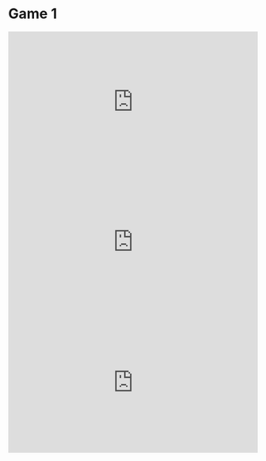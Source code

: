 # Game 1

<div style="width: 100%;"><div style="position: relative; padding-bottom: 56.25%; padding-top: 0; height: 0;"><iframe title="Equipe 10 Atelier 5 Maths" frameborder="0" width="1200" height="675" style="position: absolute; top: 0; left: 0; width: 100%; height: 100%;" src="https://view.genial.ly/63da751e8481540012063938" type="text/html" allowscriptaccess="always" allowfullscreen="true" scrolling="yes" allownetworking="all"></iframe> </div> </div>

<div style="width: 100%;"><div style="position: relative; padding-bottom: 56.25%; padding-top: 0; height: 0;"><iframe title="Equipe 1 Atelier 11 Langues" frameborder="0" width="1200" height="675" style="position: absolute; top: 0; left: 0; width: 100%; height: 100%;" src="https://view.genial.ly/63da27e4cc8191001114c114" type="text/html" allowscriptaccess="always" allowfullscreen="true" scrolling="yes" allownetworking="all"></iframe> </div> </div>

<div style="width: 100%;"><div style="position: relative; padding-bottom: 56.25%; padding-top: 0; height: 0;"><iframe title="Equipe 1 Atelier 12 Histoire-géo" frameborder="0" width="1200" height="675" style="position: absolute; top: 0; left: 0; width: 100%; height: 100%;" src="https://view.genial.ly/63da2f7b88f68b0010dc9d21" type="text/html" allowscriptaccess="always" allowfullscreen="true" scrolling="yes" allownetworking="all"></iframe> </div> </div>
